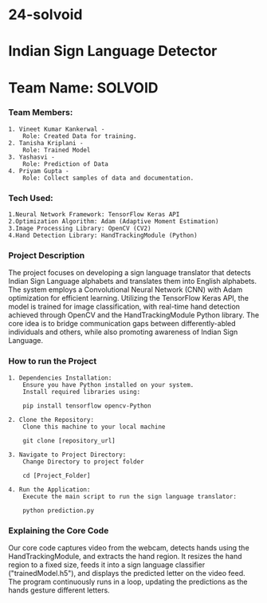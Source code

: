 # 24-solvoid


# Indian Sign Language Detector
# Team Name: SOLVOID
### Team Members:
    1. Vineet Kumar Kankerwal - 
        Role: Created Data for training.
    2. Tanisha Kriplani - 
        Role: Trained Model 
    3. Yashasvi -
        Role: Prediction of Data
    4. Priyam Gupta - 
        Role: Collect samples of data and documentation.

### Tech Used:
    1.Neural Network Framework: TensorFlow Keras API
    2.Optimization Algorithm: Adam (Adaptive Moment Estimation)
    3.Image Processing Library: OpenCV (CV2)
    4.Hand Detection Library: HandTrackingModule (Python)

### Project Description

The project focuses on developing a sign language translator that detects Indian Sign Language alphabets and translates them into English alphabets. The system employs a Convolutional Neural Network (CNN) with Adam optimization for efficient learning. Utilizing the TensorFlow Keras API, the model is trained for image classification, with real-time hand detection achieved through OpenCV and the HandTrackingModule Python library. The core idea is to bridge communication gaps between differently-abled individuals and others, while also promoting awareness of Indian Sign Language.

### How to run the Project
    1. Dependencies Installation:
        Ensure you have Python installed on your system.
        Install required libraries using:
       
        pip install tensorflow opencv-Python
   
    2. Clone the Repository:
        Clone this machine to your local machine

        git clone [repository_url]

    3. Navigate to Project Directory:
        Change Directory to project folder

        cd [Project_Folder]

    4. Run the Application:
        Execute the main script to run the sign language translator:

        python prediction.py

### Explaining the Core Code
Our core code captures video from the webcam, detects hands using the HandTrackingModule, and extracts the hand region. It resizes the hand region to a fixed size, feeds it into a sign language classifier ("trainedModel.h5"), and displays the predicted letter on the video feed. The program continuously runs in a loop, updating the predictions as the hands gesture different letters.
    


